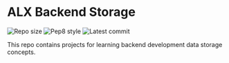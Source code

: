 # ALX Backend Storage

![Repo size](https://img.shields.io/github/repo-size/JohnKamaujk/alx-backend-storage)
![Pep8 style](https://img.shields.io/badge/PEP8-style%20guide-purple?style=round-square)
![Latest commit](https://img.shields.io/github/last-commit/JohnKamaujk/alx-backend-storage/main?style=round-square)

This repo contains projects for learning backend development data storage concepts.